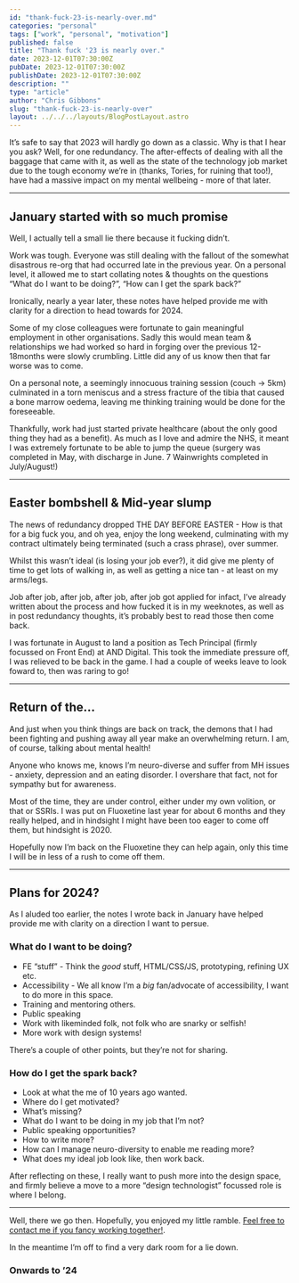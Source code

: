 ```yaml
---
id: "thank-fuck-23-is-nearly-over.md"
categories: "personal"
tags: ["work", "personal", "motivation"]
published: false
title: "Thank fuck '23 is nearly over."
date: 2023-12-01T07:30:00Z
pubDate: 2023-12-01T07:30:00Z
publishDate: 2023-12-01T07:30:00Z
description: ""
type: "article"
author: "Chris Gibbons"
slug: "thank-fuck-23-is-nearly-over"
layout: ../../../layouts/BlogPostLayout.astro
---
```


It&rsquo;s safe to say that 2023 will hardly go down as a classic. Why is that I hear you ask? Well, for one redundancy. The after-effects of dealing with all the baggage that came with it, as well as the state of the technology job market due to the tough economy we&rsquo;re in (thanks, Tories, for ruining that too!), have had a massive impact on my mental wellbeing - more of that later.

----

## January started with so much promise

Well, I actually tell a small lie there because it fucking didn&rsquo;t.

Work was tough. Everyone was still dealing with the fallout of the somewhat disastrous re-org that had occurred late in the previous year. On a personal level, it allowed me to start collating notes &amp; thoughts on the questions &ldquo;What do I want to be doing?&rdquo;, &ldquo;How can I get the spark back?&rdquo;

Ironically, nearly a year later, these notes have helped provide me with clarity for a direction to head towards for 2024.

Some of my close colleagues were fortunate to gain meaningful employment in other organisations. Sadly this would mean team &amp; relationships we had worked so hard in forging over the previous 12-18months were slowly crumbling. Little did any of us know then that far worse was to come.

On a personal note, a seemingly innocuous training session (couch -> 5km) culminated in a torn meniscus and a stress fracture of the tibia that caused a bone marrow oedema, leaving me thinking training would be done for the foreseeable.

Thankfully, work had just started private healthcare (about the only good thing they had as a benefit). As much as I love and admire the NHS, it meant I was extremely fortunate to be able to jump the queue (surgery was completed in May, with discharge in June. 7 Wainwrights completed in July/August!)

----

## Easter bombshell &amp; Mid-year slump

The news of redundancy dropped THE DAY BEFORE EASTER - How is that for a big fuck you, and oh yea, enjoy the long weekend, culminating with my contract ultimately being terminated (such a crass phrase), over summer.

Whilst this wasn&rsquo;t ideal (is losing your job ever?), it did give me plenty of time to get lots of walking in, as well as getting a nice tan - at least on my arms/legs.

Job after job, after job, after job, after job got applied for infact, I&rsquo;ve already written about the process and how fucked it is in my weeknotes, as well as in post redundancy thoughts, it&rsquo;s probably best to read those then come back.

I was fortunate in August to land a position as Tech Principal (firmly focussed on Front End) at AND Digital. This took the immediate pressure off, I was relieved to be back in the game. I had a couple of weeks leave to look foward to, then was raring to go!

----

## Return of the&hellip;

And just when you think things are back on track, the demons that I had been fighting and pushing away all year make an overwhelming return. I am, of course, talking about mental health!

Anyone who knows me, knows I&rsquo;m neuro-diverse and suffer from MH issues - anxiety, depression and an eating disorder. I overshare that fact, not for sympathy but for awareness.

Most of the time, they are under control, either under my own volition, or that or SSRIs. I was put on Fluoxetine last year for about 6 months and they really helped, and in hindsight I might have been too eager to come off them, but hindsight is 2020.

Hopefully now I&rsquo;m back on the Fluoxetine they can help again, only this time I will be in less of a rush to come off them.

----

## Plans for 2024?

As I aluded too earlier, the notes I wrote back in January have helped provide me with clarity on a direction I want to persue.

### What do I want to be doing?

- FE &ldquo;stuff&rdquo; - Think the _good_ stuff, HTML/CSS/JS, prototyping, refining UX etc.
- Accessibility - We all know I&rsquo;m a *big* fan/advocate of accessibility, I want to do more in this space.
- Training and mentoring others.
- Public speaking
- Work with likeminded folk, not folk who are snarky or selfish!
- More work with design systems!

 There&rsquo;s a couple of other points, but they&rsquo;re not for sharing.

### How do I get the spark back?

- Look at what the me of 10 years ago wanted.
- Where do I get motivated?
- What&rsquo;s missing?
- What do I want to be doing in my job that I&rsquo;m not?
- Public speaking opportunities?
- How to write more?
- How can I manage neuro-diversity to enable me reading more?
- What does my ideal job look like, then work back.

After reflecting on these, I really want to push more into the design space, and firmly believe a move to a more &ldquo;design technologist&rdquo; focussed role is where I belong.

----

Well, there we go then. Hopefully, you enjoyed my little ramble. [Feel free to contact me if you fancy working together!](/contact/).

In the meantime I&rsquo;m off to find a very dark room for a lie down.

### Onwards to &rsquo;24
